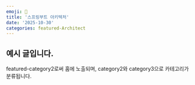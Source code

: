 ```yaml
---
emoji: 🐥
title: '스프링부트 아키텍처'
date: '2025-10-30'
categories: featured-Architect
---
```


## 예시 글입니다.

featured-category2로써 홈에 노출되며, category2와 category3으로 카테고리가 분류됩니다.

```toc
```